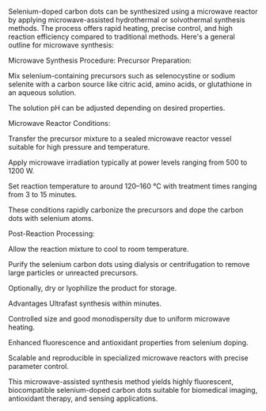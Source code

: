 Selenium-doped carbon dots can be synthesized using a microwave reactor by applying microwave-assisted hydrothermal or solvothermal synthesis methods. The process offers rapid heating, precise control, and high reaction efficiency compared to traditional methods. Here's a general outline for microwave synthesis:

Microwave Synthesis Procedure:
Precursor Preparation:

Mix selenium-containing precursors such as selenocystine or sodium selenite with a carbon source like citric acid, amino acids, or glutathione in an aqueous solution.

The solution pH can be adjusted depending on desired properties.

Microwave Reactor Conditions:

Transfer the precursor mixture to a sealed microwave reactor vessel suitable for high pressure and temperature.

Apply microwave irradiation typically at power levels ranging from 500 to 1200 W.

Set reaction temperature to around 120–160 °C with treatment times ranging from 3 to 15 minutes.

These conditions rapidly carbonize the precursors and dope the carbon dots with selenium atoms.

Post-Reaction Processing:

Allow the reaction mixture to cool to room temperature.

Purify the selenium carbon dots using dialysis or centrifugation to remove large particles or unreacted precursors.

Optionally, dry or lyophilize the product for storage.

Advantages
Ultrafast synthesis within minutes.

Controlled size and good monodispersity due to uniform microwave heating.

Enhanced fluorescence and antioxidant properties from selenium doping.

Scalable and reproducible in specialized microwave reactors with precise parameter control.

This microwave-assisted synthesis method yields highly fluorescent, biocompatible selenium-doped carbon dots suitable for biomedical imaging, antioxidant therapy, and sensing applications.

